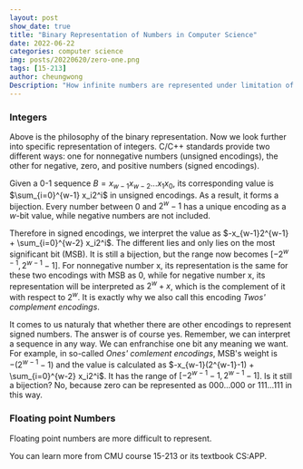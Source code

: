 ```yaml
---
layout: post
show_date: true
title: "Binary Representation of Numbers in Computer Science"
date: 2022-06-22
categories: computer science
img: posts/20220620/zero-one.png
tags: [15-213]
author: cheungwong
Description: "How infinite numbers are represented under limitation of finite bits? In this blog, we focus on representations of integers and floating point numbers."
---
```



### Integers
Above is the philosophy of the binary representation. Now we look further into specific representation of integers. C/C++ standards provide two different ways: one for nonnegative numbers (unsigned encodings), the other for negative, zero, and positive numbers (signed encodings).

Given a 0-1 sequence $B = x_{w-1}x_{w-2}...x_{1}x_{0}$, its corresponding value is $\sum_{i=0}^{w-1} x_i2^i$ in unsigned encodings. 
As a result, it forms a bijection. Every number between $0$ and $2^w − 1$ has a unique encoding as a $w$-bit value, while negative numbers are not included.

Therefore in signed encodings, we interpret the value as $-x_{w-1}2^{w-1} + \sum_{i=0}^{w-2} x_i2^i$. The different lies and only lies on the most significant bit (MSB). It is still a bijection, but the range now becomes $[-2^{w-1}, 2^{w-1} - 1]$. For nonnegative number x, its representation is the same for these two encodings with MSB as 0, while for negative number x, its representation will be interpreted as $2^w + x$, which is the complement of it with respect to $2^w$. It is exactly why we also call this encoding 
_Twos' complement encodings_.

It comes to us naturaly that whether there are other encodings to represent signed numbers. The answer is of course yes. Remember, we can interpret a sequence in any way. We can enfranchise one bit any meaning we want. For example, in so-called _Ones' comlement encodings_, MSB's weight is $-(2^{w-1} - 1)$ and the value is calculated as $-x_{w-1}(2^{w-1}-1) + \sum_{i=0}^{w-2} x_i2^i$. It has the range of $[-2^{w-1} - 1, 2^{w-1} - 1]$. Is it still a bijection? No, because zero can be represented as $000...000$ or $111...111$ in this way. 



### Floating point Numbers
Floating point numbers are more difficult to represent. 

You can learn more from CMU course 15-213 or its textbook CS:APP.